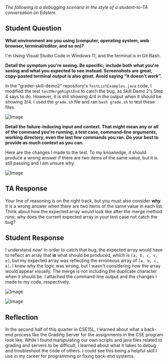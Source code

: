 *The following is a debugging scenario in the style of a student-to-TA conversation on Edstem.*

## Student Question
**What environment are you using (computer, operating system, web browser, terminal/editor, and so on)?**

I'm Using Visual Studio Code in Windows 11, and the terminal is in Git Bash.

**Detail the symptom you're seeing. Be specific; include both what you're seeing and what you expected to see instead. Screenshots are great, copy-pasted terminal output is also great. Avoid saying “it doesn't work”.**

In the "grader-skill-demo2" repository's `TestListExamples.java` code, I modified the test `testMergeRightEnd` to catch the bug, as Skill Demo 2's Step 4 says to do. However, it is still showing 4/4 in the output when it should be showing 3/4. I used the `grade.sh` file and ran `bash grade.sh` to test these files.

![Image](https://raw.githubusercontent.com/yourcousinfrog/cse15l-lab-reports/main/assets/post-content/2023-06-04-lab-report-5/First.png)

**Detail the failure-inducing input and context. That might mean any or all of the command you're running, a test case, command-line arguments, working directory, even the last few commands you ran. Do your best to provide as much context as you can.**

Here are the changes I made to the test. To my knowledge, it should produce a wrong answer if there are two items of the same value, but it is still passing and I am unsure why.

![Image](https://raw.githubusercontent.com/yourcousinfrog/cse15l-lab-reports/main/assets/post-content/2023-06-04-lab-report-5/Two.png)

## TA Response

Your line of reasoning is on the right track, but you must also consider **why** it is a wrong answer when there are two items of the same value in each list. Think about how the expected array would look like after the merge method runs; why does the current expected array in your test case not catch the bug?

## Student Response

I understand now! In order to catch that bug, the expected array would have to reflect an array that **is** what should be produced, which is `[a, b, c, c, e]`, but my expected array was reflecting the erroneous array of `[a, b, c, e]`. I knew why the logic was wrong, but I wasn't considering how the array would appear visually. The merge is not including the duplicate character when it should be. I attached the command-line output and the changes I made to my code, respectively.

![Image](https://raw.githubusercontent.com/yourcousinfrog/cse15l-lab-reports/main/assets/post-content/2023-06-04-lab-report-5/Third.png)

![Image](https://raw.githubusercontent.com/yourcousinfrog/cse15l-lab-reports/main/assets/post-content/2023-06-04-lab-report-5/Four.png)

## Reflection

In the second half of this quarter in CSE15L, I learned about what a back-end process like the Grading Server for the assignments in the CSE program look like. While I found manipulating our own scripts and java files related to grading and servers to be difficult, I learned about what it takes to debug and troubleshoot the code of others. I could see this being a helpful skill I use in my career for programming or fixing back-end systems.
